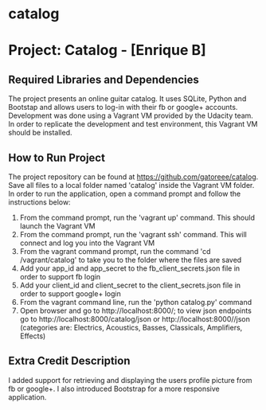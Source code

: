 # catalog
Project: Catalog - [Enrique B]
================================

Required Libraries and Dependencies
-----------------------------------
The project presents an online guitar catalog. It uses SQLite, Python and Bootstap and allows users to log-in with their fb or google+ accounts. Development was done using a Vagrant VM provided by the Udacity team. In order to replicate the development and test environment, this Vagrant VM should be installed.

How to Run Project
------------------
The project repository can be found at https://github.com/gatoreee/catalog. Save all files to a local folder named 'catalog' inside the Vagrant VM folder. In order to run the application, open a command prompt and follow the instructions below: 
1) From the command prompt, run the 'vagrant up' command. This should launch the Vagrant VM
2) From the command prompt, run the 'vagrant ssh' command. This will connect and log you into the Vagrant VM
3) From the vagrant command prompt, run the command 'cd /vagrant/catalog' to take you to the folder where the files are saved
4) Add your app_id and app_secret to the fb_client_secrets.json file in order to support fb login 
5) Add your client_id and client_secret to the client_secrets.json file in order to support google+ login 
6) From the vagrant command line, run the 'python catalog.py' command
7) Open browser and go to http://localhost:8000/; to view json endpoints go to http://localhost:8000/catalog/json or http://localhost:8000/<category>/json (categories are: Electrics, Acoustics, Basses, Classicals, Amplifiers, Effects)

Extra Credit Description
------------------------
I added support for retrieving and displaying the users profile picture from fb or google+. I also introduced Bootstrap for a more responsive application.
